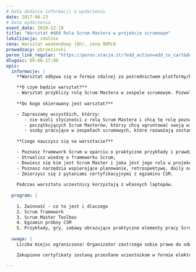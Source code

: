 ```yaml
---
# Data dodania informacji o wydarzeniu
date: 2017-06-23
# Data wydarzenia
event_date: 2020-12-19
title: "Warsztat #460 Rola Scrum Mastera w projekcie scrumowym"
lokalizacja: zdalnie
cena: Warsztat weekendowy (8h), cena 99PLN
prowadzacy: pbrzezinski
peron_link_regular: "https://peron.stacja.it/?edd_action=add_to_cart&download_id=4781&edd_options[price_id]=1"
dlugosc: 09:00-17:00
opis:
  informacje: |
    **Warsztat odbywa się w formie zdalnej za pośrednictwem platformy/komunikatora online, z wykorzystaniem dźwięku, obrazu z kamery, udostępniania ekranu komputera prowadzącego i uczestników.** 

    **O czym będzie warsztat?**
    - Warsztat przybliży rolę Scrum Mastera w zespole scrumowym. Pozwoli poznać framework scrum i w jaki sposób Scrum Master może wprowadzać oraz utrzymywać jego poprawną egzekucję w zespole lub organizacji. Poza samymi elementami frameworka i ich utrwaleniem Scrum Masterzy dysponują dużą ilością narzędzi wspomagających ich pracę. W czasie warsztatu przybliżymy i wypróbujemy część z nich, a może wymyślimy nowe? Dodatkowo warsztat skupi się również na certyfikacji Scrum Masterów i pozwoli wam dowiedzieć się w jaki sposób przebiega taka certyfikacja oraz pozwoli na sprawdzenie swojej wiedzy w kontakcie z prawdziwymi pytaniami z certyfikacji.
  
    **Do kogo skierowany jest warsztat?**

    - Zapraszamy wszystkich, którzy:
       - nie mieli styczności z rolą Scrum Mastera i chcą tę rolę poznać,
       - początkujących Scrum Masterów, którzy chcą ugruntować swoją wiedzę i poznać nowe narzędzia,
       - osoby pracujące w zespołach scrumowych, które rozważają zostanie Scrum Masterami.
  
    **Czego nauczysz się na warsztacie?**

    - Poznasz framework Scrum w oparciu o praktyczne przykłady i prawdziwe doświadczenie osoby, która na co dzień pracuje przy użyciu tego frameworku,
    - Utrwalisz wiedzę o frameworku Scrum,
    - Dowiesz się kim jest Scrum Master i jaka jest jego rola w projekcie i poza nim,
    - Poznasz narzędzia wspierające planowanie, retrospektywę, daily oraz review,
    - Zmierzysz się z pytaniami certyfikacyjnymi z egzaminu CSM. 
 
    Podczas warsztatu uczestnicy korzystają z własnych laptopów.
    
  program: |
    
    1. Zwinność - co to jest i dlaczego
    2. Scrum framework
    3. Scrum Master Toolbox
    4. Egzamin próbny CSM
    5. Przykłady, gry, zabawy obrazujące praktyczne elementy pracy Scrum Mastera i zespołu scrumowego 
  
  uwaga: |
    Liczba miejsc ograniczona! Organizator zastrzega sobie prawo do odwołania wydarzenia w przypadku niezgłoszenia się minimalnej liczby uczestników.

    Zakupione certyfikaty zostaną przesłane uczestnikom w formie elektoronicznej po warsztacie. Jeśli chcesz otrzymać zakupiony certyfikat w formie papierowej, zgłoś to mailowo na adres kontakt@stacja.it. 

---
```

